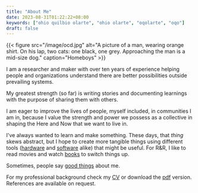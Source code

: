 ```yaml
---
title: "About Me"
date: 2023-08-31T01:22:22+08:00
keywords: ["ohio quilbio olarte", "ohio olarte", "oqolarte", "oqo"]
draft: false
---
```


{{< figure src="/image/ocd.jpg" alt="A picture of a man, wearing orange shirt. On his lap, two cats: one black, one grey. Approaching the man is a mid-size dog." caption="Homeboys" >}}

I am a researcher and maker with over ten years of experience helping
people and organizations understand there are better possibilities
outside prevailing systems.

My greatest strength (so far) is writing stories and documenting learnings with
the purpose of sharing them with others.

I am eager to improve the lives of people, myself included, in
communities I am in, because I value the strength and power we possess
as a collective in shaping the Here and Now that we want to live in.

I've always wanted to learn and make something. These
days, that *thing* skews abstract, but I hope to create more tangible
things using different tools ([hardware](/tools) and [software](/foss)
alike) that might be useful. For R&R, I like to read movies and watch
[books](/books) to switch things up.

Sometimes, people say [good things](/testi) about me.

For my professional background
check my [CV](/cv) or download the [pdf](/cv.pdf) version.
References are available on request.
